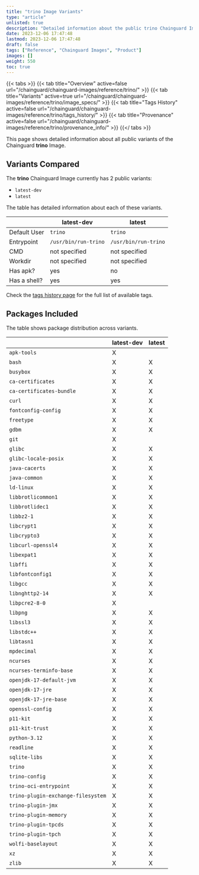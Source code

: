 ```yaml
---
title: "trino Image Variants"
type: "article"
unlisted: true
description: "Detailed information about the public trino Chainguard Image variants"
date: 2023-12-06 17:47:48
lastmod: 2023-12-06 17:47:48
draft: false
tags: ["Reference", "Chainguard Images", "Product"]
images: []
weight: 550
toc: true
---
```


{{< tabs >}}
{{< tab title="Overview" active=false url="/chainguard/chainguard-images/reference/trino/" >}}
{{< tab title="Variants" active=true url="/chainguard/chainguard-images/reference/trino/image_specs/" >}}
{{< tab title="Tags History" active=false url="/chainguard/chainguard-images/reference/trino/tags_history/" >}}
{{< tab title="Provenance" active=false url="/chainguard/chainguard-images/reference/trino/provenance_info/" >}}
{{</ tabs >}}

This page shows detailed information about all public variants of the Chainguard **trino** Image.

## Variants Compared
The **trino** Chainguard Image currently has 2 public variants: 

- `latest-dev`
- `latest`

The table has detailed information about each of these variants.

|              | latest-dev           | latest               |
|--------------|----------------------|----------------------|
| Default User | `trino`              | `trino`              |
| Entrypoint   | `/usr/bin/run-trino` | `/usr/bin/run-trino` |
| CMD          | not specified        | not specified        |
| Workdir      | not specified        | not specified        |
| Has apk?     | yes                  | no                   |
| Has a shell? | yes                  | yes                  |

Check the [tags history page](/chainguard/chainguard-images/reference/trino/tags_history/) for the full list of available tags.

## Packages Included
The table shows package distribution across variants.

|                                    | latest-dev | latest |
|------------------------------------|------------|--------|
| `apk-tools`                        | X          |        |
| `bash`                             | X          | X      |
| `busybox`                          | X          | X      |
| `ca-certificates`                  | X          | X      |
| `ca-certificates-bundle`           | X          | X      |
| `curl`                             | X          | X      |
| `fontconfig-config`                | X          | X      |
| `freetype`                         | X          | X      |
| `gdbm`                             | X          | X      |
| `git`                              | X          |        |
| `glibc`                            | X          | X      |
| `glibc-locale-posix`               | X          | X      |
| `java-cacerts`                     | X          | X      |
| `java-common`                      | X          | X      |
| `ld-linux`                         | X          | X      |
| `libbrotlicommon1`                 | X          | X      |
| `libbrotlidec1`                    | X          | X      |
| `libbz2-1`                         | X          | X      |
| `libcrypt1`                        | X          | X      |
| `libcrypto3`                       | X          | X      |
| `libcurl-openssl4`                 | X          | X      |
| `libexpat1`                        | X          | X      |
| `libffi`                           | X          | X      |
| `libfontconfig1`                   | X          | X      |
| `libgcc`                           | X          | X      |
| `libnghttp2-14`                    | X          | X      |
| `libpcre2-8-0`                     | X          |        |
| `libpng`                           | X          | X      |
| `libssl3`                          | X          | X      |
| `libstdc++`                        | X          | X      |
| `libtasn1`                         | X          | X      |
| `mpdecimal`                        | X          | X      |
| `ncurses`                          | X          | X      |
| `ncurses-terminfo-base`            | X          | X      |
| `openjdk-17-default-jvm`           | X          | X      |
| `openjdk-17-jre`                   | X          | X      |
| `openjdk-17-jre-base`              | X          | X      |
| `openssl-config`                   | X          | X      |
| `p11-kit`                          | X          | X      |
| `p11-kit-trust`                    | X          | X      |
| `python-3.12`                      | X          | X      |
| `readline`                         | X          | X      |
| `sqlite-libs`                      | X          | X      |
| `trino`                            | X          | X      |
| `trino-config`                     | X          | X      |
| `trino-oci-entrypoint`             | X          | X      |
| `trino-plugin-exchange-filesystem` | X          | X      |
| `trino-plugin-jmx`                 | X          | X      |
| `trino-plugin-memory`              | X          | X      |
| `trino-plugin-tpcds`               | X          | X      |
| `trino-plugin-tpch`                | X          | X      |
| `wolfi-baselayout`                 | X          | X      |
| `xz`                               | X          | X      |
| `zlib`                             | X          | X      |

